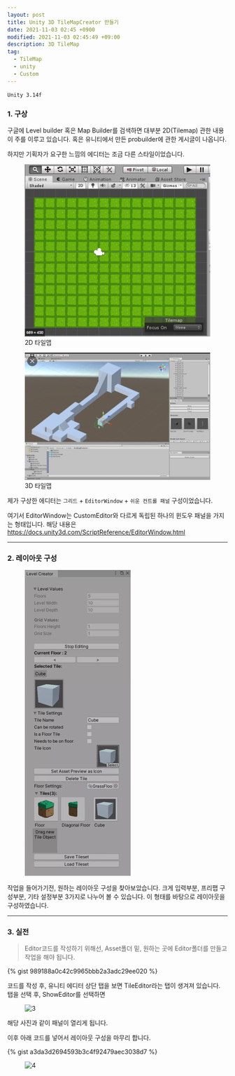 ```yaml
---
layout: post
title: Unity 3D TileMapCreator 만들기
date: 2021-11-03 02:45 +0900
modified: 2021-11-03 02:45:49 +09:00
description: 3D TileMap
tag:
  - TileMap
  - unity
  - Custom
---
```

```
Unity 3.14f
```

### 1. 구상

구글에 Level builder 혹은 Map Builder를 검색하면 대부분 2D(Tilemap) 관한 내용이 주를 이루고 있습니다. 혹은 유니티에서 만든 probuilder에 관한 게시글이 나옵니다.  

하지만 기획자가 요구한 느낌의 에디터는 조금 다른 스타일이었습니다.


<figure>
<img src="/assets/img/MapCreator/0.png" alt="0">
<figcaption>2D 타일맵</figcaption>
</figure>

<figure>
<img src="/assets/img/MapCreator/1.png" alt="1">
<figcaption>3D 타일맵</figcaption>
</figure>

제가 구상한 에디터는 `그리드` + `EditorWindow` + `쉬운 컨트롤 패널` 구성이었습니다.  

여기서 EditorWindow는 CustomEditor와 다르게 독립된 하나의 윈도우 패널을 가지는 형태입니다.
해당 내용은 <https://docs.unity3d.com/ScriptReference/EditorWindow.html>

***

### 2. 레이아웃 구성
<figure>
<img src="/assets/img/MapCreator/2.png" alt="2">
<figcaption></figcaption>
</figure>

작업을 들어가기전, 원하는 레이아웃 구성을 찾아보았습니다.
크게 입력부분, 프리팹 구성부분, 기타 설정부분 3가지로 나누어 볼 수 있습니다. 이 형태를 바탕으로 레이아웃을 구성하였습니다.

***

### 3. 실전

> Editor코드를 작성하기 위해선, Asset폴더 밑, 원하는 곳에 Editor폴더를 만들고 작업을 해야 됩니다.

{% gist 989188a0c42c9965bbb2a3adc29ee020 %}

코드를 작성 후, 유니티 에디터 상단 탭을 보면 TileEditor라는 탭이 생겨져 있습니다. 탭을 선택 후, ShowEditor를 선택하면

<figure>
<img src="/assets/img/MapCreator/3png" alt="3">
<figcaption></figcaption>
</figure>

해당 사진과 같이 패널이 열리게 됩니다.

이후 아래 코드를 넣어서 레이아웃 구성을 마무리 합니다.

{% gist a3da3d2694593b3c4f92479aec3038d7 %}

<figure>
<img src="/assets/img/MapCreator/4png" alt="4">
<figcaption></figcaption>
</figure>